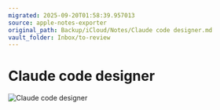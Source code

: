 ```yaml
---
migrated: 2025-09-20T01:58:39.957013
source: apple-notes-exporter
original_path: Backup/iCloud/Notes/Claude code designer.md
vault_folder: Inbox/to-review
---
```

# Claude code designer 
![Claude code designer](images/Claude%20code%20designer.png)

